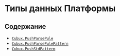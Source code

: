 Типы данных Платформы
=====================

Содержание
----------

*   [`Cubux.PushParsePule`](push-parse-rule.md)
*   [`Cubux.PushParsePulePattern`](push-parse-rule-pattern.md)
*   [`Cubux.PushStdPattern`](push-std-pattern.md)
